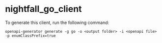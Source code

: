 # nightfall_go_client

To generate this client, run the following command:

`openapi-generator generate -g go -o <output folder> -i <openapi file> -p enumClassPrefix=true`
